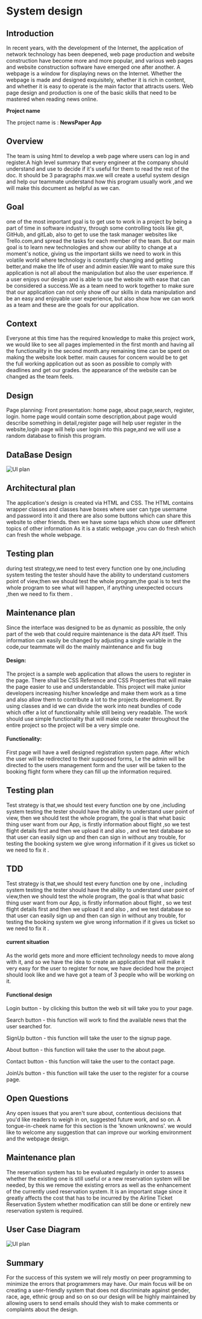 System design
========
## Introduction
In recent years, with the development of the Internet, the application of network technology has been deepened, web page production and website construction
have become more and more popular, and various web pages and website construction software have emerged one after another.
A webpage is a window for displaying news on the Internet.
Whether the webpage is made and designed exquisitely, whether it is rich in content, and whether it is easy to operate is the main factor that attracts users.
Web page design and production is one of the basic skills that need to be mastered when reading news online.



__Project name__

The project name is : **NewsPaper App**



## Overview
The team is using html to develop a web page where users can log in and register.A high level summary that every engineer at the company should understand and use to decide if it's useful for them to read the rest of the doc. It should be 3 paragraphs max.we will create a useful system design and help our teammate understand how this program usually work ,and we will make this document as helpful as we can.


## Goal
one of the most important goal is to get use to work in a project by being a part of time in software industry, through some controlling tools like git, GitHub, and gitLab, also to get to use the task manager websites like Trello.com,and spread the tasks for each member of the team. But our main goal is to learn new technologies and show our ability to change at a moment's notice, giving us the important skills we need to work in this volatile world where technology is constantly changing and getting better,and make the life of user and admin easier.We want to make sure this application is not all about the manipulation but also the user experience. If a user enjoys our design and is able to use the website with ease that can be considered a success.We as a team need to work together to make sure that our application can not only show off our skills in data manipulation and be an easy and enjoyable user experience, but also show how we can work as a team and these are the goals for our application.


## Context
Everyone at this time has the required knowledge to make this project work, we would like to see all pages implemented in the first month and having all the functionality in the second month.any remaining time can be spent on making the website look better. main causes for concern would be to get the full working application out as soon as possible to comply with deadlines and get our grades. the appearance of the website can be changed as the team feels.


## Design
Page planning: Front presentation: home page, about page,search, register, login. home page would contain some description,about page would describe something in detail,register page will help user register in the website,login page will help user login into this page,and we will use a random database to finish this program.

## DataBase Design

![UI plan](../image/DB_Design.JPG "UI plan")

## Architectural plan
The application's design is created via HTML and CSS. The HTML contains wrapper classes and classes have boxes where user can type username and password into it and there are also some buttons which can share this website to other friends. then we have some taps which show user different topics of other information As it is a static webpage ,you can do fresh which can fresh the whole webpage.


## Testing plan
during test strategy,we need to test every function one by one,including system testing the tester should have the ability to understand customers point of view,then we should test the whole program,the goal is to test the whole program to see what will happen, if anything unexpected occurs ,then we need to fix them .


## Maintenance plan
Since the interface was designed to be as dynamic as possible, the only part of the web that could require maintenance is the data API itself. 
This information can easily be changed by adjusting a single variable in the code,our teammate will do the mainly maintenance and fix bug


 #### Design:
The project is a sample web application that allows the users to register in the page. 
There shall be CSS Reference and CSS Properties that will make the page easier to use and understandable.
This project will make junior developers increasing his/her knowledge and make them work as a time and also allow them to contribute a lot to the projects development.
By using classes and id we can divide the work into neat bundles of code which offer a lot of functionality while still being very readable. 
The work should use simple functionality that will make code neater throughout the entire project so the project will be a very simple one.


#### Functionality:
First page will have a well designed registration system page.
After which the user will be redirected to their supposed forms, I.e the admin will be directed to the users management form and the user will be taken to the booking flight form where they can fill up the information required.


## Testing plan
Test strategy is that,we should test every function one by one ,including system testing the tester should have the ability to understand user point of view,
then we should test the whole program, the goal is that what basic thing user want from our App, is firstly information about flight 
,so we test flight details first and then we upload it and also , 
and we test database so that user can easily sign up and then can sign in without any trouble, 
for testing the booking system we give wrong information if it gives us ticket so we need to fix it .


## TDD
Test strategy is that,we should test every function one by one ,
including system testing the tester should have the ability to understand user point of view,then we should test the whole program,
the goal is that what basic thing user want from our App, is firstly information about flight ,
so we test flight details first and then we upload it and also , and we test database so that user can easily sign up and then can sign in without any trouble,
for testing the booking system we give wrong information if it gives us ticket so we need to fix it .


#### current situation
As the world gets more and more efficient technology needs to move along with it, 
and so we have the idea to create an application that will make it very easy for the user to register for now,
we have decided how the project should look like and we have got a team of 3 people who will be working on it.

#### Functional design
Login button - by clicking this button the web sit will take you to your page.

Search button - this function will work to find the available news that the user searched for. 

SignUp button - this function will take the user to the signup page. 

About button - this function will take the user to the about page. 

Contact button - this function will take the user to the contact page. 

JoinUs button - this function will take the user to the register for a course page.

## Open Questions
Any open issues that you aren't sure about, contentious decisions that you'd like readers to weigh in on, 
suggested future work, and so on. A tongue-in-cheek name for this section is the 'known unknowns'.
we would like to welcome any suggestion that can improve our working environment and the webpage design.


## Maintenance plan
The reservation system has to be evaluated regularly in order to assess whether the existing one is still useful or a new reservation system will be needed,
by this we remove the existing errors as well as the enhancement of the currently used reservation system. 
It is an important stage since it greatly affects the cost that has to be incurred by the Airline Ticket Reservation System whether modification can still
be done or entirely new reservation system is required.


## User Case Diagram

 ![UI plan](../image/User_Case%20NewsPaper.jpg "UI plan")
## Summary
For the success of this system we will rely mostly on peer programming to minimize the errors that programmers may have. Our main focus will be on creating 
a user-friendly system that does not discriminate against gender, race, age, ethnic group and so on so our design 
will be highly maintained by allowing users to send emails should they wish to make comments or complaints about the design.

